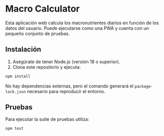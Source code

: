# Macro Calculator

Esta aplicación web calcula los macronutrientes diarios en función de los datos del usuario. Puede ejecutarse como una PWA y cuenta con un pequeño conjunto de pruebas.

## Instalación

1. Asegúrate de tener Node.js (versión 18 o superior).
2. Clona este repositorio y ejecuta:

```bash
npm install
```

No hay dependencias externas, pero el comando generará el `package-lock.json` necesario para reproducir el entorno.

## Pruebas

Para ejecutar la suite de pruebas utiliza:

```bash
npm test
```

